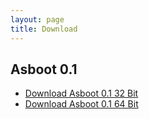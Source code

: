 ```yaml
---
layout: page
title: Download
---
```


## Asboot 0.1
* [Download Asboot 0.1 32 Bit](/)
* [Download Asboot 0.1 64 Bit](/)
